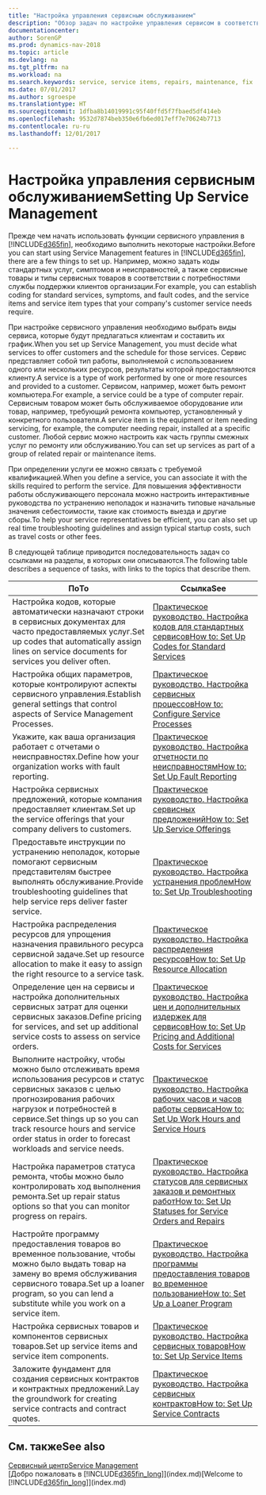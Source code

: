 ```yaml
---
title: "Настройка управления сервисным обслуживанием"
description: "Обзор задач по настройке управления сервисом в соответствии со способом, которым организации управляют своими сервисами."
documentationcenter: 
author: SorenGP
ms.prod: dynamics-nav-2018
ms.topic: article
ms.devlang: na
ms.tgt_pltfrm: na
ms.workload: na
ms.search.keywords: service, service items, repairs, maintenance, fix
ms.date: 07/01/2017
ms.author: sgroespe
ms.translationtype: HT
ms.sourcegitcommit: 1dfba8b14019991c95f40ffd5f7fbaed5df414eb
ms.openlocfilehash: 9532d7874beb350e6fb6ed017eff7e70624b7713
ms.contentlocale: ru-ru
ms.lasthandoff: 12/01/2017

---
```


# <a name="setting-up-service-management"></a><span data-ttu-id="fc586-103">Настройка управления сервисным обслуживанием</span><span class="sxs-lookup"><span data-stu-id="fc586-103">Setting Up Service Management</span></span>
<span data-ttu-id="fc586-104">Прежде чем начать использовать функции сервисного управления в [!INCLUDE[d365fin](includes/d365fin_md.md)], необходимо выполнить некоторые настройки.</span><span class="sxs-lookup"><span data-stu-id="fc586-104">Before you can start using Service Management features in [!INCLUDE[d365fin](includes/d365fin_md.md)], there are a few things to set up.</span></span> <span data-ttu-id="fc586-105">Например, можно задать коды стандартных услуг, симптомов и неисправностей, а также сервисные товары и типы сервисных товаров в соответствии с потребностями службы поддержки клиентов организации.</span><span class="sxs-lookup"><span data-stu-id="fc586-105">For example, you can establish coding for standard services, symptoms, and fault codes, and the service items and service item types that your company's customer service needs require.</span></span>  

<span data-ttu-id="fc586-106">При настройке сервисного управления необходимо выбрать виды сервиса, которые будут предлагаться клиентам и составить их график.</span><span class="sxs-lookup"><span data-stu-id="fc586-106">When you set up Service Management, you must decide what services to offer customers and the schedule for those services.</span></span> <span data-ttu-id="fc586-107">Сервис представляет собой тип работы, выполняемой с использованием одного или нескольких ресурсов, результаты которой предоставляются клиенту.</span><span class="sxs-lookup"><span data-stu-id="fc586-107">A service is a type of work performed by one or more resources and provided to a customer.</span></span> <span data-ttu-id="fc586-108">Сервисом, например, может быть ремонт компьютера.</span><span class="sxs-lookup"><span data-stu-id="fc586-108">For example, a service could be a type of computer repair.</span></span> <span data-ttu-id="fc586-109">Сервисным товаром может быть обслуживаемое оборудование или товар, например, требующий ремонта компьютер, установленный у конкретного пользователя.</span><span class="sxs-lookup"><span data-stu-id="fc586-109">A service item is the equipment or item needing servicing, for example, the computer needing repair, installed at a specific customer.</span></span> <span data-ttu-id="fc586-110">Любой сервис можно настроить как часть группы смежных услуг по ремонту или обслуживанию.</span><span class="sxs-lookup"><span data-stu-id="fc586-110">You can set up services as part of a group of related repair or maintenance items.</span></span>  
  
<span data-ttu-id="fc586-111">При определении услуги ее можно связать с требуемой квалификацией.</span><span class="sxs-lookup"><span data-stu-id="fc586-111">When you define a service, you can associate it with the skills required to perform the service.</span></span> <span data-ttu-id="fc586-112">Для повышения эффективности работы обслуживающего персонала можно настроить интерактивные руководства по устранению неполадок и назначить типовые начальные значения себестоимости, такие как стоимость выезда и другие сборы.</span><span class="sxs-lookup"><span data-stu-id="fc586-112">To help your service representatives be efficient, you can also set up real time troubleshooting guidelines and assign typical startup costs, such as travel costs or other fees.</span></span>  

<span data-ttu-id="fc586-113">В следующей таблице приводится последовательность задач со ссылками на разделы, в которых они описываются.</span><span class="sxs-lookup"><span data-stu-id="fc586-113">The following table describes a sequence of tasks, with links to the topics that describe them.</span></span>  
  
| <span data-ttu-id="fc586-114">По</span><span class="sxs-lookup"><span data-stu-id="fc586-114">To</span></span> | <span data-ttu-id="fc586-115">Ссылка</span><span class="sxs-lookup"><span data-stu-id="fc586-115">See</span></span> |
| --- | --- |
| <span data-ttu-id="fc586-116">Настройка кодов, которые автоматически назначают строки в сервисных документах для часто предоставляемых услуг.</span><span class="sxs-lookup"><span data-stu-id="fc586-116">Set up codes that automatically assign lines on service documents for services you deliver often.</span></span> |[<span data-ttu-id="fc586-117">Практическое руководство. Настройка кодов для стандартных сервисов</span><span class="sxs-lookup"><span data-stu-id="fc586-117">How to: Set Up Codes for Standard Services</span></span>](service-how-setup-service-coding.md)|
| <span data-ttu-id="fc586-118">Настройка общих параметров, которые контролируют аспекты сервисного управления.</span><span class="sxs-lookup"><span data-stu-id="fc586-118">Establish general settings that control aspects of Service Management Processes.</span></span>|[<span data-ttu-id="fc586-119">Практическое руководство. Настройка сервисных процессов</span><span class="sxs-lookup"><span data-stu-id="fc586-119">How to: Configure Service Processes</span></span>](service-setup-service-processes.md)|
| <span data-ttu-id="fc586-120">Укажите, как ваша организация работает с отчетами о неисправностях.</span><span class="sxs-lookup"><span data-stu-id="fc586-120">Define how your organization works with fault reporting.</span></span> |[<span data-ttu-id="fc586-121">Практическое руководство. Настройка отчетности по неисправностям</span><span class="sxs-lookup"><span data-stu-id="fc586-121">How to: Set Up Fault Reporting</span></span>](service-how-setup-fault-reporting.md) |
| <span data-ttu-id="fc586-122">Настройка сервисных предложений, которые компания предоставляет клиентам.</span><span class="sxs-lookup"><span data-stu-id="fc586-122">Set up the service offerings that your company delivers to customers.</span></span>|[<span data-ttu-id="fc586-123">Практическое руководство. Настройка сервисных предложений</span><span class="sxs-lookup"><span data-stu-id="fc586-123">How to: Set Up Service Offerings</span></span>](service-how-setup-service-offerings.md)|
| <span data-ttu-id="fc586-124">Предоставьте инструкции по устранению неполадок, которые помогают сервисным представителям быстрее выполнять обслуживание.</span><span class="sxs-lookup"><span data-stu-id="fc586-124">Provide troubleshooting guidelines that help service reps deliver faster service.</span></span> |[<span data-ttu-id="fc586-125">Практическое руководство. Настройка устранения проблем</span><span class="sxs-lookup"><span data-stu-id="fc586-125">How to: Set Up Troubleshooting</span></span>](service-how-setup-troubleshooting.md) |
| <span data-ttu-id="fc586-126">Настройка распределения ресурсов для упрощения назначения правильного ресурса сервисной задаче.</span><span class="sxs-lookup"><span data-stu-id="fc586-126">Set up resource allocation to make it easy to assign the right resource to a service task.</span></span> |[<span data-ttu-id="fc586-127">Практическое руководство. Настройка распределения ресурсов</span><span class="sxs-lookup"><span data-stu-id="fc586-127">How to: Set Up Resource Allocation</span></span>](service-how-setup-resource-allocation.md) |
| <span data-ttu-id="fc586-128">Определение цен на сервисы и настройка дополнительных сервисных затрат для оценки сервисных заказов.</span><span class="sxs-lookup"><span data-stu-id="fc586-128">Define pricing for services, and set up additional service costs to assess on service orders.</span></span> |[<span data-ttu-id="fc586-129">Практическое руководство. Настройка цен и дополнительных издержек для сервисов</span><span class="sxs-lookup"><span data-stu-id="fc586-129">How to: Set Up Pricing and Additional Costs for Services</span></span>](service-how-setup-service-costs-pricing.md)|
| <span data-ttu-id="fc586-130">Выполните настройку, чтобы можно было отслеживать время использования ресурсов и статус сервисных заказов с целью прогнозирования рабочих нагрузок и потребностей в сервисе.</span><span class="sxs-lookup"><span data-stu-id="fc586-130">Set things up so you can track resource hours and service order status in order to forecast workloads and service needs.</span></span>|[<span data-ttu-id="fc586-131">Практическое руководство. Настройка рабочих часов и часов работы сервиса</span><span class="sxs-lookup"><span data-stu-id="fc586-131">How to: Set Up Work Hours and Service Hours</span></span>](service-how-setup-work-service-hours.md)|
| <span data-ttu-id="fc586-132">Настройка параметров статуса ремонта, чтобы можно было контролировать ход выполнения ремонта.</span><span class="sxs-lookup"><span data-stu-id="fc586-132">Set up repair status options so that you can monitor progress on repairs.</span></span> | [<span data-ttu-id="fc586-133">Практическое руководство. Настройка статусов для сервисных заказов и ремонтных работ</span><span class="sxs-lookup"><span data-stu-id="fc586-133">How to: Set Up Statuses for Service Orders and Repairs</span></span>](service-order-repair-status.md)|
| <span data-ttu-id="fc586-134">Настройте программу предоставления товаров во временное пользование, чтобы можно было выдать товар на замену во время обслуживания сервисного товара.</span><span class="sxs-lookup"><span data-stu-id="fc586-134">Set up a loaner program, so you can lend a substitute while you work on a service item.</span></span> |[<span data-ttu-id="fc586-135">Практическое руководство. Настройка программы предоставления товаров во временное пользование</span><span class="sxs-lookup"><span data-stu-id="fc586-135">How to: Set Up a Loaner Program</span></span>](service-how-setup-loaner-program.md) |
| <span data-ttu-id="fc586-136">Настройка сервисных товаров и компонентов сервисных товаров.</span><span class="sxs-lookup"><span data-stu-id="fc586-136">Set up service items and service item components.</span></span> |[<span data-ttu-id="fc586-137">Практическое руководство. Настройка сервисных товаров</span><span class="sxs-lookup"><span data-stu-id="fc586-137">How to: Set Up Service Items</span></span>](service-how-setup-service-items.md) |
| <span data-ttu-id="fc586-138">Заложите фундамент для создания сервисных контрактов и контрактных предложений.</span><span class="sxs-lookup"><span data-stu-id="fc586-138">Lay the groundwork for creating service contracts and contract quotes.</span></span> |[<span data-ttu-id="fc586-139">Практическое руководство. Настройка сервисных контрактов</span><span class="sxs-lookup"><span data-stu-id="fc586-139">How to: Set Up Service Contracts</span></span>](service-how-setup-service-contracts.md) |

## <a name="see-also"></a><span data-ttu-id="fc586-140">См. также</span><span class="sxs-lookup"><span data-stu-id="fc586-140">See also</span></span>
[<span data-ttu-id="fc586-141">Сервисный центр</span><span class="sxs-lookup"><span data-stu-id="fc586-141">Service Management</span></span>](service-service.md)  
<span data-ttu-id="fc586-142">[Добро пожаловать в [!INCLUDE[d365fin_long](includes/d365fin_long_md.md)]](index.md)</span><span class="sxs-lookup"><span data-stu-id="fc586-142">[Welcome to [!INCLUDE[d365fin_long](includes/d365fin_long_md.md)]](index.md)</span></span>  

